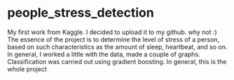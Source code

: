 # people_stress_detection
My first work from Kaggle. I decided to upload it to my github. why not :)
The essence of the project is to determine the level of stress of a person, based on such characteristics as the amount of sleep, heartbeat, and so on. In general, I worked a little with the data, made a couple of graphs. Classification was carried out using gradient boosting. In general, this is the whole project
